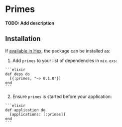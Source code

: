 # Primes

**TODO: Add description**

## Installation

If [available in Hex](https://hex.pm/docs/publish), the package can be installed as:

  1. Add `primes` to your list of dependencies in `mix.exs`:

    ```elixir
    def deps do
      [{:primes, "~> 0.1.0"}]
    end
    ```

  2. Ensure `primes` is started before your application:

    ```elixir
    def application do
      [applications: [:primes]]
    end
    ```
